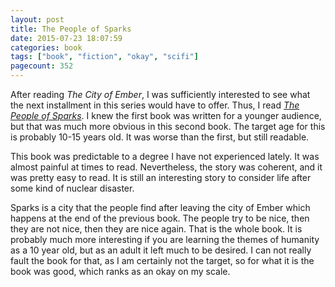 ```yaml
--- 
layout: post
title: The People of Sparks
date: 2015-07-23 18:07:59
categories: book
tags: ["book", "fiction", "okay", "scifi"]
pagecount: 352
---
```


After reading *The City of Ember*, I was sufficiently
interested to see what the next installment in this series
would have to offer. Thus, I read [*The People of Sparks*][sparks-amazon].
I knew the first book was written for a younger audience,
but that was much more obvious in this second book. The target
age for this is probably 10-15 years old. It was worse than
the first, but still readable.

This book was predictable to a degree I have not experienced lately.
It was almost painful at times to read. Nevertheless, the story was
coherent, and it was pretty easy to read. It is still an interesting
story to consider life after some kind of nuclear disaster.

Sparks is a city that the people find after leaving the city of Ember
which happens at the end of the previous book. The people try to be nice,
then they are not nice, then they are nice again. That is the whole book.
It is probably much more interesting if you are learning the themes of
humanity as a 10 year old, but as an adult it left much to be desired.
I can not really fault the book for that, as I am certainly not the target,
so for what it is the book was good, which ranks as an okay on my scale.


[sparks-amazon]:        http://amzn.com/B000FC1R1O

